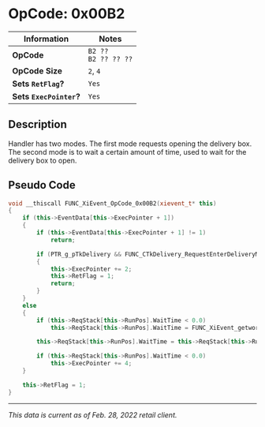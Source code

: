# OpCode: 0x00B2

| Information               | Notes |
|---                        |---    |
| **OpCode**                | `B2 ??` <br> `B2 ?? ?? ??` |
| **OpCode Size**           | `2`, `4` |
| **Sets `RetFlag`?**       | `Yes` |
| **Sets `ExecPointer`?**   | `Yes` |

## Description

Handler has two modes. The first mode requests opening the delivery box. The second mode is to wait a certain amount of time, used to wait for the delivery box to open.

## Pseudo Code

```cpp
void __thiscall FUNC_XiEvent_OpCode_0x00B2(xievent_t* this)
{
    if (this->EventData[this->ExecPointer + 1])
    {
        if (this->EventData[this->ExecPointer + 1] != 1)
            return;

        if (PTR_g_pTkDelivery && FUNC_CTkDelivery_RequestEnterDeliveryMode(PTR_g_pTkDelivery, 0) == 1)
        {
            this->ExecPointer += 2;
            this->RetFlag = 1;
            return;
        }
    }
    else
    {
        if (this->ReqStack[this->RunPos].WaitTime < 0.0)
            this->ReqStack[this->RunPos].WaitTime = FUNC_XiEvent_getworkofs_(this, 1u);

        this->ReqStack[this->RunPos].WaitTime = this->ReqStack[this->RunPos].WaitTime - FUNC_GetFrameDelayInt();

        if (this->ReqStack[this->RunPos].WaitTime < 0.0)
            this->ExecPointer += 4;
    }

    this->RetFlag = 1;
}
```

---

_This data is current as of Feb. 28, 2022 retail client._